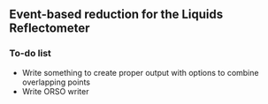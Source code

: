 ## Event-based reduction for the Liquids Reflectometer

### To-do list

 - Write something to create proper output with options to combine overlapping points
 - Write ORSO writer